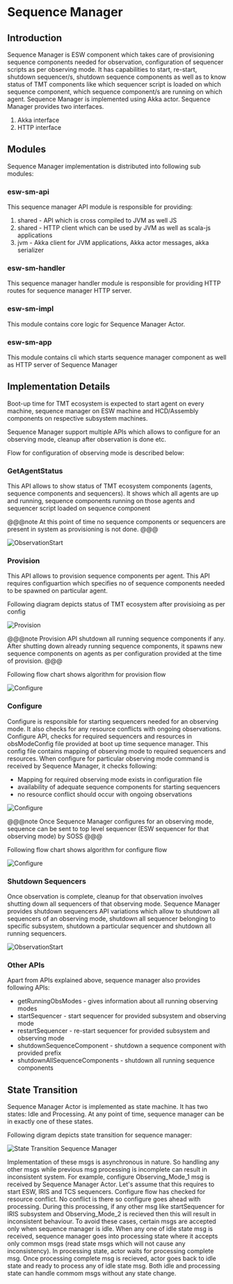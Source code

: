
# Sequence Manager
## Introduction

Sequence Manager is ESW component which takes care of provisioning sequence components needed for observation, configuration of
sequencer scripts as per observing mode. It has capabilities to start, re-start, shutdown sequencer/s, shutdown sequence components
as well as to know status of TMT components like which sequencer script is loaded on which sequence component, which sequence component/s
are running on which agent. Sequence Manager is implemented using Akka actor. Sequence Manager provides two interfaces.

1. Akka interface
2. HTTP interface

## Modules

Sequence Manager implementation is distributed into following sub modules:

### esw-sm-api
This sequence manager API module is responsible for providing:

1. shared - API which is cross compiled to JVM as well JS
2. shared - HTTP client which can be used by JVM as well as scala-js applications
3. jvm - Akka client for JVM applications, Akka actor messages, akka serializer

### esw-sm-handler
This sequence manager handler module is responsible for providing HTTP routes for sequence manager HTTP server.

### esw-sm-impl
This module contains core logic for Sequence Manager Actor.

### esw-sm-app
This module contains cli which starts sequence manager component as well as HTTP server of Sequence Manager

## Implementation Details

Boot-up time for TMT ecosystem is expected to start agent on every machine, sequence manager on ESW machine and HCD/Assembly components on
respective subsystem machines.

Sequence Manager support multiple APIs which allows to configure for an observing mode, cleanup after observation is done etc.

Flow for configuration of observing mode is described below:

### GetAgentStatus
This API allows to show status of TMT ecosystem components (agents, sequence components and sequencers).
It shows which all agents are up and running, sequence components running on those agents and sequencer script loaded on sequence component

@@@note
At this point of time no sequence components or sequencers are present in system as provisioning is not done.
@@@

![ObservationStart](../../images/sequencemanager/sm1.png)

### Provision
This API allows to provision sequence components per agent. This API requires configuartion which specifies no of sequence components needed to be
spawned on particular agent.

Following diagram depicts status of TMT ecosystem after provisioing as per config

![Provision](../../images/sequencemanager/sm2.png)

@@@note
Provision API shutdown all running sequence components if any. After shutting down already running sequence components, it spawns new sequence
components on agents as per configuration provided at the time of provision.
@@@

Following flow chart shows algorithm for provision flow

![Configure](../../images/sequencemanager/provision.png)

### Configure
Configure is responsible for starting sequencers needed for an observing mode. It also checks for any resource conflicts with ongoing observations.
Configure API, checks for required sequencers and resources in obsModeConfig file provided at boot up time sequence manager. This config file contains mapping of observing mode
to required sequencers and resources. When configure for particular observing mode command is received by Sequence Manager, it checks following:

* Mapping for required observing mode exists in configuration file
* availability of adequate sequence components for starting sequencers
* no resource conflict should occur with ongoing observations

![Configure](../../images/sequencemanager/sm3.png)

@@@note
Once Sequence Manager configures for an observing mode, sequence can be sent to top level sequencer (ESW sequencer for that observing mode) by SOSS
@@@


Following flow chart shows algorithm for configure flow

![Configure](../../images/sequencemanager/configure.png)

### Shutdown Sequencers
Once observation is complete, cleanup for that observation involves shutting down all sequencers of that observing mode.
Sequence Manager provides shutdown sequencers API variations which allow to shutdown all sequencers of an observing mode, shutdown all sequencer belonging to specific
subsystem, shutdown a particular sequencer and shutdown all running sequencers.

![ObservationStart](../../images/sequencemanager/sm4.png)

### Other APIs
Apart from APIs explained above, sequence manager also provides following APIs:

* getRunningObsModes - gives information about all running observing modes
* startSequencer - start sequencer for provided subsystem and observing mode
* restartSequencer - re-start sequencer for provided subsystem and observing mode
* shutdownSequenceComponent - shutdown a sequence component with provided prefix
* shutdownAllSequenceComponents - shutdown all running sequence components

## State Transition

Sequence Manager Actor is implemented as state machine. It has two states: Idle and Processing. At any point of time,
sequence manager can be in exactly one of these states.

Following digram depicts state transition for sequence manager:

![State Transition Sequence Manager](../../images/sequencemanager/sm-state-transition.png)

Implementation of these msgs is asynchronous in nature. So handling any other msgs while previous msg processing is incomplete can
result in inconsistent system. For example,
configure Observing_Mode_1 msg is received by Sequence Manager Actor. Let's assume that this requires to start ESW, IRIS and TCS sequencers.
Configure flow has checked for resource conflict. No conflict is there so configure goes ahead with processing. During this processing,
if any other msg like startSequencer for IRIS subsystem and Observing_Mode_2 is recieved then this will result in inconsistent behaviour.
To avoid these cases, certain msgs are accepted only when sequence manager is idle. When any one of idle state msg is received, sequence manager
goes into processing state where it accepts only common msgs (read state msgs which will not cause any inconsistency). In processing state, actor waits
for processing complete msg. Once processing complete msg is recieved, actor goes back to idle state and ready to process any of idle state msg. Both idle
and processing state can handle commom msgs without any state change.


